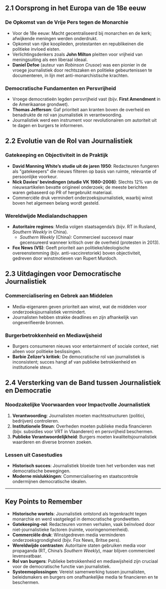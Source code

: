## 2.1 Oorsprong in het Europa van de 18e eeuw

### De Opkomst van de Vrije Pers tegen de Monarchie

- Voor de 18e eeuw: Macht gecentraliseerd bij monarchen en de kerk; afwijkende meningen werden onderdrukt.
- Opkomst van rijke kooplieden, protestanten en republikeinen die politieke invloed eisten.
- Verlichtingsdenkers zoals **John Milton** pleitten voor vrijheid van meningsuiting als een liberaal ideaal.
- **Daniel Defoe** (auteur van _Robinson Crusoe_) was een pionier in de vroege journalistiek door rechtszaken en politieke gebeurtenissen te documenteren, in lijn met anti-monarchistische krachten.

### Democratische Fundamenten en Persvrijheid

- Vroege democratieën legden persvrijheid vast (bijv. **First Amendment** in de Amerikaanse grondwet).
- **Thomas Jefferson**: Gaf prioriteit aan kranten boven de overheid en benadrukte de rol van journalistiek in verantwoording.
- Journalistiek werd een instrument voor revolutionairen om autoriteit uit te dagen en burgers te informeren.

## 2.2 Evolutie van de Rol van Journalistiek

### Gatekeeping en Objectiviteit in de Praktijk

- **David Manning White’s studie uit de jaren 1950**: Redacteuren fungeren als "gatekeepers" die nieuws filteren op basis van ruimte, relevantie of persoonlijke voorkeur.
- **Nick Davies’ bevindingen (studie VK 1980–2008)**: Slechts 12% van de nieuwsartikelen bevatte origineel onderzoek; de meeste berichten waren gebaseerd op PR of hergebruikt materiaal.
- Commerciële druk vermindert onderzoeksjournalistiek, waarbij winst boven het algemeen belang wordt gesteld.

### Wereldwijde Medialandschappen

- **Autoritaire regimes**: Media volgen staatsagenda’s (bijv. RT in Rusland, _Southern Weekly_ in China).
  - _Southern Weekly_ (China): Commercieel succesvol maar gecensureerd wanneer kritisch over de overheid (protesten in 2013).
- **Fox News (VS)**: Geeft prioriteit aan politieke/ideologische overeenstemming (bijv. anti-vaccinretoriek) boven objectiviteit, gedreven door winstmotieven van Rupert Murdoch.

## 2.3 Uitdagingen voor Democratische Journalistiek

### Commercialisering en Gebrek aan Middelen

- Media-eigenaren geven prioriteit aan winst, wat de middelen voor onderzoeksjournalistiek vermindert.
- Journalisten hebben strakke deadlines en zijn afhankelijk van ongeverifieerde bronnen.

### Burgerbetrokkenheid en Mediawijsheid

- Burgers consumeren nieuws voor entertainment of sociale context, niet alleen voor politieke beslissingen.
- **Barbie Zelizer’s kritiek**: De democratische rol van journalistiek is inconsistent; succes hangt af van publieke betrokkenheid en institutionele steun.

## 2.4 Versterking van de Band tussen Journalistiek en Democratie

### Noodzakelijke Voorwaarden voor Impactvolle Journalistiek

1. **Verantwoording**: Journalisten moeten machtsstructuren (politici, bedrijven) controleren.
2. **Institutionele Steun**: Overheden moeten publieke media financieren (bijv. subsidies voor VRT in Vlaanderen) en persvrijheid beschermen.
3. **Publieke Verantwoordelijkheid**: Burgers moeten kwaliteitsjournalistiek waarderen en diverse bronnen zoeken.

### Lessen uit Casestudies

- **Historisch succes**: Journalistiek bloeide toen het verbonden was met democratische bewegingen.
- **Moderne mislukkingen**: Commercialisering en staatscontrole ondermijnen democratische idealen.

---

## Key Points to Remember

- **Historische wortels**: Journalistiek ontstond als tegenkracht tegen monarchie en werd vastgelegd in democratische grondwetten.
- **Gatekeeping-rol**: Redacteuren vormen verhalen, vaak beïnvloed door niet-journalistieke factoren (ruimte, vooringenomenheid).
- **Commerciële druk**: Winstgedreven media verminderen onderzoeksgrondigheid (bijv. Fox News, Britse pers).
- **Wereldwijde contrasten**: Autoritaire staten gebruiken media voor propaganda (RT, China’s _Southern Weekly_), maar blijven commercieel levensvatbaar.
- **Rol van burgers**: Publieke betrokkenheid en mediawijsheid zijn cruciaal voor de democratische functie van journalistiek.
- **Systeemoplossingen**: Vereist samenwerking tussen journalisten, beleidsmakers en burgers om onafhankelijke media te financieren en te beschermen.
